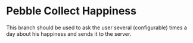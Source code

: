 # Pebble Collect Happiness
This branch should be used to ask the user several (configurable) times a day about his happiness and sends it to the server.
